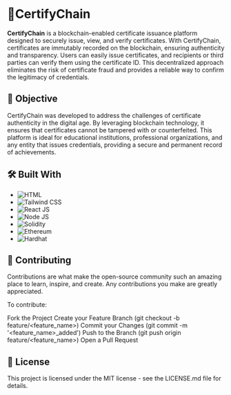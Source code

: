 # 🏅CertifyChain

**CertifyChain** is a blockchain-enabled certificate issuance platform designed to securely issue, view, and verify certificates. With CertifyChain, certificates are immutably recorded on the blockchain, ensuring authenticity and transparency. Users can easily issue certificates, and recipients or third parties can verify them using the certificate ID. This decentralized approach eliminates the risk of certificate fraud and provides a reliable way to confirm the legitimacy of credentials.

## 🎯 Objective

CertifyChain was developed to address the challenges of certificate authenticity in the digital age. By leveraging blockchain technology, it ensures that certificates cannot be tampered with or counterfeited. This platform is ideal for educational institutions, professional organizations, and any entity that issues credentials, providing a secure and permanent record of achievements.

## 🛠️ Built With

-  ![HTML](https://img.shields.io/badge/HTML-000000?style=flat&logo=html5&logoColor=E34F26)
-  ![Tailwind CSS](https://img.shields.io/badge/Tailwind%20CSS-38B2AC?style=flat&logo=tailwindcss&logoColor=white)
-  ![React JS](https://img.shields.io/badge/React-61DAFB?style=flat&logo=react&logoColor=black)
-  ![Node JS](https://img.shields.io/badge/Node.js-339933?style=flat&logo=nodedotjs&logoColor=white)
-  ![Solidity](https://img.shields.io/badge/Solidity-363636?style=flat&logo=solidity&logoColor=white)
-  ![Ethereum](https://img.shields.io/badge/Ethereum-3C3C3D?style=flat&logo=ethereum&logoColor=white)
-  ![Hardhat](https://img.shields.io/badge/Hardhat-ff6c37?style=flat&logo=hardhat&logoColor=white)



## 🤝 Contributing
Contributions are what make the open-source community such an amazing place to learn, inspire, and create. Any contributions you make are greatly appreciated.

To contribute:

Fork the Project
Create your Feature Branch (git checkout -b feature/<feature_name>)
Commit your Changes (git commit -m '<feature_name>_added')
Push to the Branch (git push origin feature/<feature_name>)
Open a Pull Request

## 📄 License
This project is licensed under the MIT license - see the LICENSE.md file for details.

